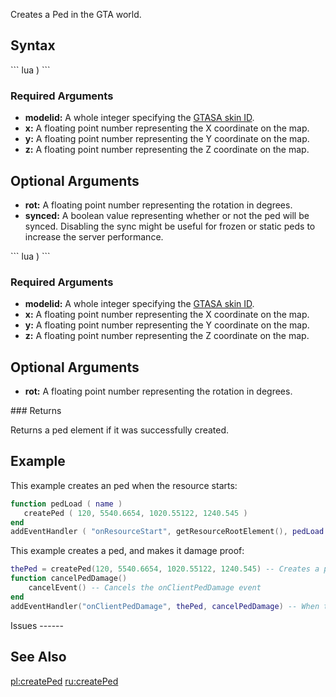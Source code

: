 Creates a Ped in the GTA world.

Syntax
------

<section name="Server" class="server" show="true">
``` lua
 )
```

### Required Arguments

-   **modelid:** A whole integer specifying the [GTASA skin ID](/docs/Character_Skins.md "wikilink").
-   **x:** A floating point number representing the X coordinate on the map.
-   **y:** A floating point number representing the Y coordinate on the map.
-   **z:** A floating point number representing the Z coordinate on the map.

Optional Arguments
------------------

-   **rot:** A floating point number representing the rotation in degrees.
-   **synced:** A boolean value representing whether or not the ped will be synced. Disabling the sync might be useful for frozen or static peds to increase the server performance.

</section>
<section name="Client" class="client" show="true">
``` lua
 )
```

### Required Arguments

-   **modelid:** A whole integer specifying the [GTASA skin ID](/docs/Character_Skins.md "wikilink").
-   **x:** A floating point number representing the X coordinate on the map.
-   **y:** A floating point number representing the Y coordinate on the map.
-   **z:** A floating point number representing the Z coordinate on the map.

Optional Arguments
------------------

-   **rot:** A floating point number representing the rotation in degrees.

</section>
### Returns

Returns a ped element if it was successfully created.

Example
-------

<section name="Server" class="server" show="true">
This example creates an ped when the resource starts:

``` lua
function pedLoad ( name )
   createPed ( 120, 5540.6654, 1020.55122, 1240.545 )
end
addEventHandler ( "onResourceStart", getResourceRootElement(), pedLoad )
```

</section>
<section name="Client" class="client" show="true">
This example creates a ped, and makes it damage proof:

``` lua
thePed = createPed(120, 5540.6654, 1020.55122, 1240.545) -- Creates a ped
function cancelPedDamage()
    cancelEvent() -- Cancels the onClientPedDamage event
end
addEventHandler("onClientPedDamage", thePed, cancelPedDamage) -- When thePed is damaged, cancelPedDamage is called
```

</section>
Issues
------

See Also
--------

[pl:createPed](/docs/pl:createPed.md "wikilink") [ru:createPed](/ru:createPed.md "wikilink")
